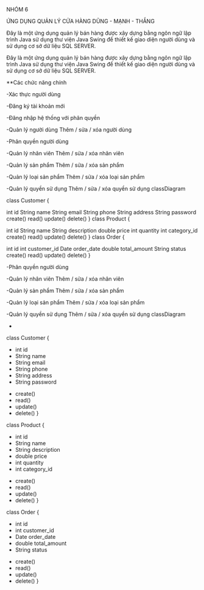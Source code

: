 NHÓM 6

ỨNG DỤNG QUẢN LÝ CỬA HÀNG DŨNG - MẠNH - THẮNG

 Đây là một ứng dụng quản lý bán hàng được xây dựng bằng ngôn ngữ lập trình Java sử dụng thư viện Java Swing để thiết kế giao diện người dùng và sử dụng cơ sở dữ liệu SQL SERVER.

 Đây là một ứng dụng quản lý bán hàng được xây dựng bằng ngôn ngữ lập trình Java sử dụng thư viện Java Swing để thiết kế giao diện người dùng và sử dụng cơ sở dữ liệu SQL SERVER.




**Các chức năng chính

-Xác thực người dùng

-Đăng ký tài khoản mới

-Đăng nhập hệ thống với phân quyền

-Quản lý người dùng Thêm / sửa / xóa người dùng

-Phân quyền người dùng

-Quản lý nhân viên Thêm / sửa / xóa nhân viên

-Quản lý sản phẩm Thêm / sửa / xóa sản phẩm

-Quản lý loại sản phẩm Thêm / sửa / xóa loại sản phẩm

-Quản lý quyền sử dụng Thêm / sửa / xóa quyền sử dụng classDiagram

class Customer {

int id
String name
String email
String phone
String address
String password
create()
read()
update()
delete() }
class Product {

int id
String name
String description
double price
int quantity
int category_id
create()
read()
update()
delete() }
class Order {

int id
int customer_id
Date order_date
double total_amount
String status
create()
read()
update()
delete() }

-Phân quyền người dùng 

-Quản lý nhân viên Thêm / sửa / xóa nhân viên 

-Quản lý sản phẩm Thêm / sửa / xóa sản phẩm

-Quản lý loại sản phẩm Thêm / sửa / xóa loại sản phẩm 

-Quản lý quyền sử dụng Thêm / sửa / xóa quyền sử dụng
classDiagram

* 
class Customer {
- int id
- String name
- String email
- String phone
- String address
- String password
+ create()
+ read()
+ update()
+ delete()
}

class Product {
- int id
- String name
- String description
- double price
- int quantity
- int category_id
+ create()
+ read()
+ update()
+ delete()
}

class Order {
- int id
- int customer_id
- Date order_date
- double total_amount
- String status
+ create()
+ read()
+ update()
+ delete()
}



